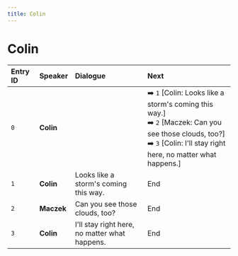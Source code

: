 ```yaml
---
title: Colin
---
```


# Colin


| Entry ID | Speaker | Dialogue | Next |
| :------- | :------ | :------- | :------------ |
| `0` | **Colin** |  | ➡️ `1` \[Colin: Looks like a storm's coming this way\.\]<br>➡️ `2` \[Maczek: Can you see those clouds, too?\]<br>➡️ `3` \[Colin: I'll stay right here, no matter what happens\.\] |
| `1` | **Colin** | Looks like a storm's coming this way\. | End |
| `2` | **Maczek** | Can you see those clouds, too? | End |
| `3` | **Colin** | I'll stay right here, no matter what happens\. | End |

